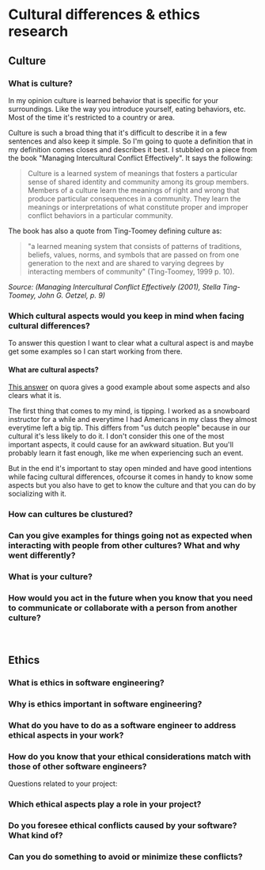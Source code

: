 # Cultural differences & ethics research

## Culture

### What is culture? 
In my opinion culture is learned behavior that is specific for your surroundings. Like the way you introduce yourself, eating behaviors, etc. Most of the time it's restricted to a country or area. 

Culture is such a broad thing that it's difficult to describe it in a few sentences and also keep it simple. So I'm going to quote a definition that in my definition comes closes and describes it best. I stubbled on a piece from the book "Managing Intercultural Conflict Effectively". It says the following:

> Culture is a learned system of meanings that fosters a particular sense of shared identity and community among its group members. Members of a culture learn the
> meanings of right and wrong that produce particular consequences in a community. They learn the meanings or interpretations of what constitute proper and improper
> conflict behaviors in a particular community.

The book has also a quote from Ting-Toomey defining culture as:

> "a learned meaning system that consists of patterns of traditions, beliefs, values, norms, and symbols that are passed on from one generation to the next and are
> shared to varying degrees by interacting members of community" (Ting-Toomey, 1999 p. 10).

<i> Source: (Managing Intercultural Conflict Effectively (2001), Stella Ting-Toomey, John G. Oetzel, p. 9) </i>





### Which cultural aspects would you keep in mind when facing cultural differences?
To answer this question I want to clear what a cultural aspect is and maybe get some examples so I can start working from there.


#### What are cultural aspects?
[This answer](https://www.quora.com/What-is-an-example-of-cultural-aspects) on quora gives a good example about some aspects and also clears what it is.

The first thing that comes to my mind, is tipping. I worked as a snowboard instructor for a while and everytime I had Americans in my class they almost everytime left a big tip. This differs from "us dutch people" because in our cultural it's less likely to do it. I don't consider this one of the most important aspects, it could cause for an awkward situation. But you'll probably learn it fast enough, like me when experiencing such an event.







But in the end it's important to stay open minded and have good intentions while facing cultural differences, ofcourse it comes in handy to know some aspects but you also have to get to know the culture and that you can do by socializing with it.

### How can cultures be clustured?


### Can you give examples for things going not as expected when interacting with people from other cultures? What and why went differently?


### What is your culture?


### How would you act in the future when you know that you need to communicate or collaborate with a person from another culture?



<br>


## Ethics

### What is ethics in software engineering?

### Why is ethics important in software engineering? 

### What do you have to do as a software engineer to address ethical aspects in your work? 

### How do you know that your ethical considerations match with those of other software engineers? 




Questions related to your project:

### Which ethical aspects play a role in your project? 
### Do you foresee ethical conflicts caused by your software? What kind of?  
### Can you do something to avoid or minimize these conflicts? 




